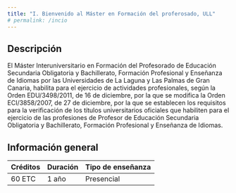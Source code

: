 ```yaml
---
title: "I. Bienvenido al Máster en Formación del proferosado, ULL"
# permalink: /incio
---
```

## Descripción

 El Máster Interuniversitario en Formación del Profesorado de Educación Secundaria Obligatoria y Bachillerato, Formación Profesional y Enseñanza de Idiomas por las Universidades de La Laguna y Las Palmas de Gran Canaria, habilita para el ejercicio de actividades profesionales, según la Orden EDU/3498/2011, de 16 de diciembre, por la que se modifica la Orden ECI/3858/2007, de 27 de diciembre, por la que se establecen los requisitos para la verificación de los títulos universitarios oficiales que habiliten para el ejercicio de las profesiones de Profesor de Educación Secundaria Obligatoria y Bachillerato, Formación Profesional y Enseñanza de Idiomas.

## Información general

| Créditos | Duración | Tipo de enseñanza |
| -- | -- | -- |
| 60 ETC | 1 año | Presencial |  